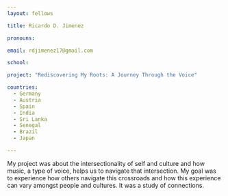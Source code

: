 ```yaml
---
layout: fellows

title: Ricardo D. Jimenez

pronouns: 

email: rdjimenez17@gmail.com

school: 

project: "Rediscovering My Roots: A Journey Through the Voice"

countries:
  - Germany
  - Austria
  - Spain
  - India
  - Sri Lanka
  - Senegal
  - Brazil
  - Japan

---
```


My project was about the intersectionality of self and culture and how music, a type of voice, helps us to navigate that intersection. My goal was to experience how others navigate this crossroads and how this experience can vary amongst people and cultures. It was a study of connections.